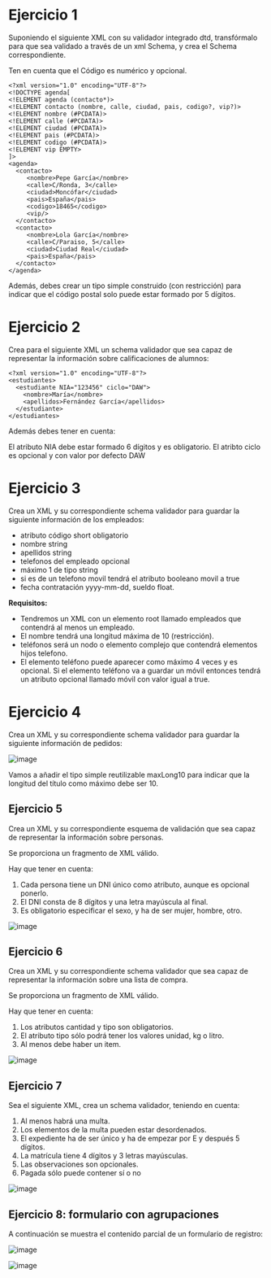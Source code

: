 # Ejercicio 1
Suponiendo el siguiente XML con su validador integrado dtd, transfórmalo para que sea validado a través de un xml Schema, y crea el Schema correspondiente. 

Ten en cuenta que el Código es numérico y opcional.

```
<?xml version="1.0" encoding="UTF-8"?>
<!DOCTYPE agenda[
<!ELEMENT agenda (contacto*)>
<!ELEMENT contacto (nombre, calle, ciudad, pais, codigo?, vip?)>
<!ELEMENT nombre (#PCDATA)>
<!ELEMENT calle (#PCDATA)>
<!ELEMENT ciudad (#PCDATA)>
<!ELEMENT pais (#PCDATA)>
<!ELEMENT codigo (#PCDATA)>
<!ELEMENT vip EMPTY>
]>
<agenda>
  <contacto>
     <nombre>Pepe García</nombre>
     <calle>C/Ronda, 3</calle>
     <ciudad>Moncófar</ciudad>
     <pais>España</pais>
     <codigo>18465</codigo>
     <vip/>
  </contacto>
  <contacto>
     <nombre>Lola García</nombre>
     <calle>C/Paraiso, 5</calle>
     <ciudad>Ciudad Real</ciudad>
     <pais>España</pais>
  </contacto>
</agenda>

```

Además, debes crear un tipo simple construido (con restricción) para indicar que el código postal solo puede estar formado por 5 dígitos.


# Ejercicio 2

Crea para el siguiente XML un schema validador que sea capaz de representar la información sobre calificaciones de alumnos:

```
<?xml version="1.0" encoding="UTF-8"?>
<estudiantes>
  <estudiante NIA="123456" ciclo="DAW"> 
    <nombre>María</nombre>
    <apellidos>Fernández García</apellidos>    
  </estudiante>
</estudiantes>
```

Además debes tener en cuenta:

El atributo NIA debe estar formado 6 dígitos y es obligatorio.
El atribto ciclo es opcional y con valor por defecto DAW

# Ejercicio 3

Crea un XML y su correspondiente schema validador para guardar la siguiente información de los empleados:
- atributo código short obligatorio
- nombre string
- apellidos string
- telefonos del empleado opcional
- máximo 1 de tipo string
- si es de un telefono movil tendrá el atributo booleano movil a true
- fecha contratación yyyy-mm-dd, sueldo float.

**Requisitos:**

- Tendremos un XML con un elemento root llamado empleados que contendrá al menos un empleado.
- El nombre tendrá una longitud máxima de 10 (restricción).
- teléfonos será un nodo o elemento complejo que contendrá elementos hijos telefono.
- El elemento teléfono puede aparecer como máximo 4 veces y es opcional. Si el elemento teléfono va a guardar un móvil entonces tendrá un atributo opcional llamado móvil con valor igual a true.

# Ejercicio 4

Crea un XML y su correspondiente schema validador para guardar la siguiente información de pedidos:

![image](https://github.com/profeMelola/LM-04-2023-24/assets/91023374/80173212-31ac-4e96-9097-63be4c824985)

Vamos a añadir el tipo simple reutilizable maxLong10 para indicar que la longitud del título como máximo debe ser 10.


## Ejercicio 5
Crea un XML y su correspondiente esquema de validación que sea capaz de representar la información sobre personas.

Se proporciona un fragmento de XML válido. 

Hay que tener en cuenta:
1) Cada persona tiene un DNI único como atributo, aunque es opcional ponerlo.
2) El DNI consta de 8 dígitos y una letra mayúscula al final.
3) Es obligatorio especificar el sexo, y ha de ser mujer, hombre, otro.


![image](https://github.com/profeMelola/LM-04-2023-24/assets/91023374/59773c10-cec5-469a-ad4b-e7381db72060)



## Ejercicio 6
Crea un XML y su correspondiente schema validador que sea capaz de representar la información sobre una lista de compra.


Se proporciona un fragmento de XML válido. 

Hay que tener en cuenta:
1) Los atributos cantidad y tipo son obligatorios.
2) El atributo tipo sólo podrá tener los valores unidad, kg o litro.
3) Al menos debe haber un item.

![image](https://github.com/profeMelola/LM-04-2023-24/assets/91023374/3c2003b5-f521-41b4-8e6a-4e7d7bf944ca)



## Ejercicio 7
Sea el siguiente XML, crea un schema validador, teniendo en cuenta:
1) Al menos habrá una multa.
2) Los elementos de la multa pueden estar desordenados.
3) El expediente ha de ser único y ha de empezar por E y después 5 dígitos.
4) La matrícula tiene 4 dígitos y 3 letras mayúsculas.
5) Las observaciones son opcionales.
6) Pagada sólo puede contener sí o no

![image](https://github.com/profeMelola/LM-04-2023-24/assets/91023374/32dbca01-a1ca-49bc-97af-9e66e2651ee1)

## Ejercicio 8: formulario con agrupaciones

A continuación se muestra el contenido parcial de un formulario de registro:

![image](https://github.com/profeMelola/LM-04-2023-24/assets/91023374/8864d13a-f492-4892-abf4-e9a149cb74c8)

![image](https://github.com/profeMelola/LM-04-2023-24/assets/91023374/fb0c3600-9473-447d-b63b-4ab128f8edcc)





